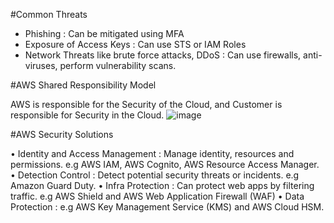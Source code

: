 #Common Threats

 - Phishing : Can be mitigated using MFA
 - Exposure of Access Keys : Can use STS or IAM Roles
 - Network Threats like brute force attacks, DDoS : Can use firewalls, anti-viruses, perform vulnerability scans.

#AWS Shared Responsibility Model

AWS is responsible for the Security of the Cloud, and Customer is responsible for Security in the Cloud.
![image](https://user-images.githubusercontent.com/55656762/117854245-ef0f3a80-b2a6-11eb-843c-c5b5f40de570.png)
 

#AWS Security Solutions

•	Identity and Access Management : Manage identity, resources and permissions. e.g AWS IAM, AWS Cognito, AWS Resource Access Manager.
•	Detection Control : Detect potential security threats or incidents. e.g Amazon Guard Duty.
•	Infra Protection : Can protect web apps by filtering traffic. e.g  AWS Shield and AWS Web Application Firewall (WAF)
•	Data Protection : e.g AWS Key Management Service (KMS) and AWS Cloud HSM.

